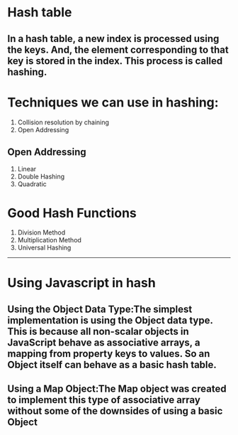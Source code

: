 # Hash table

## In a hash table, a new index is processed using the keys. And, the element corresponding to that key is stored in the index. This process is called hashing.

# Techniques we can use in hashing:
1. Collision resolution by chaining
2. Open Addressing

## Open Addressing
1. Linear
2. Double Hashing
3. Quadratic 

# Good Hash Functions
1. Division Method
2. Multiplication Method
3. Universal Hashing

----------------

# Using Javascript in hash

## Using the Object Data Type:The simplest implementation is using the Object data type. This is because all non-scalar objects in JavaScript behave as associative arrays, a mapping from property keys to values. So an Object itself can behave as a basic hash table.

## Using a Map Object:The Map object was created to implement this type of associative array without some of the downsides of using a basic Object



